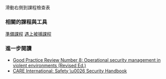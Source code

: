 [Title]: # (現在怎樣?)
[Difficulty]: # (初學者)
[Order]: # (3)

滑動右側到課程檢查表

### 相關的課程與工具

[準備課程](umbrella://lesson/preparation)
[遇上被捕課程](umbrella://lesson/arrests)

### 進一步閱讀
* [Good Practice Review Number 8: Operational security management in violent environments (Revised Ed.)](www.odihpn.org/download/gpr_8_revised2pdf)
* [CARE International: Safety \u0026 Security Handbook](ngolearning.org/courses/availablecourses/CARE%20Safety%20Course/Shared%20Documents/English_CARE_International_Safety_and_Security_Handbook.pdf)